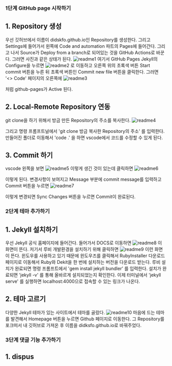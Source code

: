 <!-- 1. 테마 찾는거 
2. 내용 정리 
3. 댓글 기능 넣기  
4. 문제 생긴거 해결한거
5. favicon 넣은거
6. 루비랑 지킬 다운로드 받은거  -->

### 1단계 GitHub page 시작하기 

## 1. Repository 생성

우선 깃허브에서 이름이 didskfo.github.io인 Repository를 생성한다. 그리고 Settings에 들어가서 왼쪽에 Code and automation 파트의 Pages에 들어간다. 그리고 나서 Source가 Deploy from a branch로 되어있는 것을 GitHub Actions로 바꾼다. 그러면 사진과 같은 상태가 된다. 
![readme1](assets/images/readme/readme1.JPG)
여기서 GitHub Pages Jekyll의 Configure을 누르면 
![readme2](assets/images/readme/readme2.JPG)
로 이동하고 오른쪽 위의 초록색 버튼 Start commit 버튼을 누른 뒤 초록색 버튼인 Commit new file 버튼을 클릭한다. 
그러면 '<> Code' 페이지의 오른쪽에 
![readme3](assets/images/readme/readme3.JPG)

처럼 github-pages가 Active 된다. 

## 2. Local-Remote Repository 연동 

git clone을 하기 위해서 방금 만든 Repository의 주소를 복사한다. 
![readme4](assets/images/readme/readme4.JPG)

그리고 명령 프롬프트널에서 'git clone 방금 복사한 Repository의 주소' 를 입력한다. 
만들어진 폴더로 이동해서 'code .' 을 하면 vscode에서 코드를 수정할 수 있게 된다. 

## 3. Commit 하기 

vscode 왼쪽을 보면 
![readme5](assets/images/readme/readme5.JPG)
이렇게 생긴 것이 있는데 클릭하면 
![readme6](assets/images/readme/readme6.JPG)

이렇게 된다. 변경사항이 보여지고 Message 부분에 commit message를 입력하고 Commit 버튼을 누르면 
![readme7](assets/images/readme/readme7.JPG)

이렇게 변경되면 Sync Changes 버튼을 누르면 Commit이 완료된다. 

### 2단계 테마 추가하기 

## 1. Jekyll 설치하기

우선 Jekyll 공식 홈페이지에 들어간다. 들어가서 DOCS로 이동하면 
![readme8](assets/images/readme/readme8.JPG)
이 화면이 뜬다. 저기서 루비 개발환경을 설치하기 위해 클릭하면 
![readme9](assets/images/readme/readme9.JPG)
이런 화면이 뜬다. 윈도우를 사용하고 있기 때문에 윈도우즈를 클릭해서 RubyInstaller 다운로드 페이지로 이동해서 Ruby와 Dekit을 한 번에 설치하는 버전을 다운로드 받는다. 
루비 설치가 완료되면 명령 프롬프트에서 'gem install jekyll bundler' 를 입력한다. 설치가 완료되면 'jekyll -v' 를 통해 올바르게 설치되었는지 확인한다. 
이제 터미널에서 'jekyll serve' 를 실행하면 localhost:4000으로 접속할 수 있는 링크가 나온다. 

## 2. 테마 고르기 

다양한 Jekyll 테마가 있는 사이트에서 테마를 골랐다. 
![readme10](assets/images/readme/readme10.JPG)
마음에 드는 테마를 발견해서 Homepage 버튼을 누르면 Github 페이지로 이동한다. 그 Repository를 포크떠서 내 깃허브로 가져온 후 이름을 didksfo.github.io로 바꿔주었다.

### 3단계 댓글 기능 추가하기 

## 1. dispus

